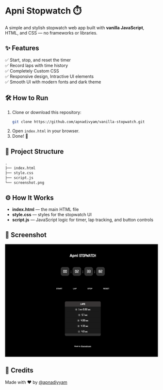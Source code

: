 # Apni Stopwatch ⏱️

A simple and stylish stopwatch web app built with **vanilla JavaScript**, HTML, and CSS — no frameworks or libraries.

## ✨ Features

✅ Start, stop, and reset the timer  
✅ Record laps with time history  
✅ Completely Custom CSS  
✅ Responsive design, Intractive UI elements  
✅ Smooth UI with modern fonts and dark theme

## 🛠️ How to Run

1. Clone or download this repository:
   ```bash
   git clone https://github.com/apnadivyam/vanilla-stopwatch.git
   ```
2. Open `index.html` in your browser.
3. Done! 🎉

## 📁 Project Structure

```
.
├── index.html
├── style.css
├── script.js
└── screenshot.png
```

## ⚙️ How It Works

- **index.html** — the main HTML file
- **style.css** — styles for the stopwatch UI
- **script.js** — JavaScript logic for timer, lap tracking, and button controls

## 📸 Screenshot

![Apni Stopwatch Screenshot](./screenshot.png)

## 🙌 Credits

Made with ❤️ by [@apnadiyyam](https://x.com/apnadivyam)
